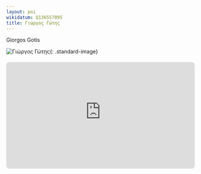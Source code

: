 ```yaml
---
layout: poi
wikidatum: Q136557095
title: Γιώργος Γώτης  
---
```


Giorgos Gotis

![Γιώργος Γώτης](https://blogger.googleusercontent.com/img/b/R29vZ2xl/AVvXsEjiFs1DLnInxy-UGvynH3w-bxzMqRNQF5wacE3SG0fenTuZDV4O4zoYcRlzT_krfSmA6NXL5v1VoiTJ2gTKsyZd0A01NDfjWLISV8JfpnFyIbNp6_RghjUzObdzan9tZa5KI9jsOqXSaxw/s1600/%CE%93%CE%A9%CE%A4%CE%97%CE%A3+%CE%93+%CE%95%CE%9A%CE%98%CE%95%CE%A3%CE%97.jpg){: .standard-image}

<div style="position: relative; padding-bottom: 56.25%; height: 0; overflow: hidden; margin: 20px 0;">
    <iframe 
        src="https://www.youtube-nocookie.com/embed/p79cM2aSrjg" 
        style="position: absolute; top: 0; left: 0; width: 100%; height: 100%; border-radius: 8px;" 
        frameborder="0" 
        allowfullscreen>
    </iframe>
</div>
